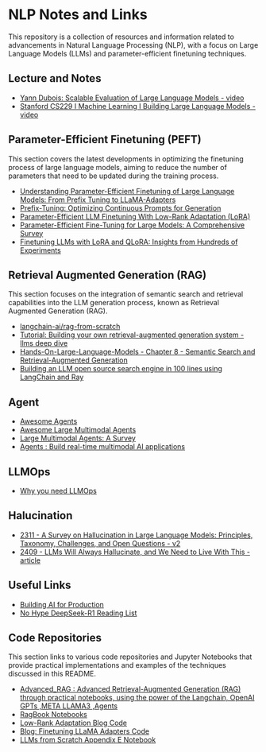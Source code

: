 # NLP Notes and Links

This repository is a collection of resources and information related to advancements in Natural Language Processing (NLP), with a focus on Large Language Models (LLMs) and parameter-efficient finetuning techniques.

## Lecture and Notes

- [Yann Dubois: Scalable Evaluation of Large Language Models - video](https://www.youtube.com/watch?v=ZaQYM-YF1rM&ab_channel=MayurNaik)
- [Stanford CS229 I Machine Learning I Building Large Language Models - video](https://www.youtube.com/watch?v=9vM4p9NN0Ts&ab_channel=StanfordOnline)

## Parameter-Efficient Finetuning (PEFT)

This section covers the latest developments in optimizing the finetuning process of large language models, aiming to reduce the number of parameters that need to be updated during the training process.

- [Understanding Parameter-Efficient Finetuning of Large Language Models: From Prefix Tuning to LLaMA-Adapters](https://lightning.ai/pages/community/article/understanding-llama-adapters/)
- [Prefix-Tuning: Optimizing Continuous Prompts for Generation](https://arxiv.org/abs/2101.00190)
- [Parameter-Efficient LLM Finetuning With Low-Rank Adaptation (LoRA)](https://lightning.ai/pages/community/tutorial/lora-llm/)
- [Parameter-Efficient Fine-Tuning for Large Models: A Comprehensive Survey](https://arxiv.org/abs/2403.14608)
- [Finetuning LLMs with LoRA and QLoRA: Insights from Hundreds of Experiments](https://lightning.ai/pages/community/lora-insights/)

## Retrieval Augmented Generation (RAG)

This section focuses on the integration of semantic search and retrieval capabilities into the LLM generation process, known as Retrieval Augmented Generation (RAG).

- [langchain-ai/rag-from-scratch](https://github.com/langchain-ai/rag-from-scratch/tree/main?tab=readme-ov-file)
- [Tutorial: Building your own retrieval-augmented generation system - llms deep dive](https://github.com/springer-llms-deep-dive/llms-deep-dive-tutorials/tree/main/tutorials/chapter7)
- [Hands-On-Large-Language-Models - Chapter 8 - Semantic Search and Retrieval-Augmented Generation](https://github.com/HandsOnLLM/Hands-On-Large-Language-Models/tree/main/chapter08)
- [Building an LLM open source search engine in 100 lines using LangChain and Ray](https://www.anyscale.com/blog/llm-open-source-search-engine-langchain-ray)

## Agent

- [Awesome Agents](https://github.com/kyrolabs/awesome-agents)
- [Awesome Large Multimodal Agents](https://github.com/jun0wanan/awesome-large-multimodal-agents?tab=readme-ov-file)
- [Large Multimodal Agents: A Survey](https://arxiv.org/pdf/2402.15116)
- [Agents : Build real-time multimodal AI applications](https://github.com/livekit/agents)

## LLMOps

- [Why you need LLMOps](https://www.artefact.com/blog/why-you-need-llmops/#:~:text=Model%20adaptation%20to%20changing%20data,when%20significant%20changes%20are%20detected.)

## Halucination

- [2311 - A Survey on Hallucination in Large Language Models: Principles, Taxonomy, Challenges, and Open Questions - v2](https://arxiv.org/abs/2311.05232)
- [2409 - LLMs Will Always Hallucinate, and We Need to Live With This - article](https://arxiv.org/html/2409.05746v1)

## Useful Links

- [Building AI for Production](https://towardsai.net/book)
- [No Hype DeepSeek-R1 Reading List](https://www.oxen.ai/blog/no-hype-deepseek-r1-reading-list)

## Code Repositories

This section links to various code repositories and Jupyter Notebooks that provide practical implementations and examples of the techniques discussed in this README.

- [Advanced_RAG : Advanced Retrieval-Augmented Generation (RAG) through practical notebooks, using the power of the Langchain, OpenAI GPTs ,META LLAMA3 ,Agents](https://github.com/NisaarAgharia/Advanced_RAG)
- [RagBook Notebooks](https://github.com/towardsai/ragbook-notebooks?tab=readme-ov-file)
- [Low-Rank Adaptation Blog Code](https://github.com/rasbt/low-rank-adaptation-blog/tree/main/code)
- [Blog: Finetuning LLaMA Adapters Code](https://github.com/rasbt/blog-finetuning-llama-adapters/tree/main/three-conventional-methods)
- [LLMs from Scratch Appendix E Notebook](https://github.com/rasbt/LLMs-from-scratch/blob/main/appendix-E/01_main-chapter-code/appendix-E.ipynb)
